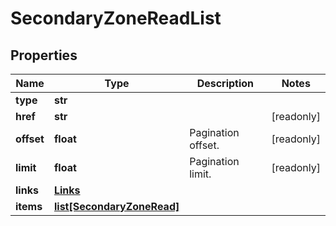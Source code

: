 # SecondaryZoneReadList

## Properties
| Name | Type | Description | Notes |
| ------------ | ------------- | ------------- | ------------- |
| **type** | **str** |  |  |
| **href** | **str** |  | [readonly]  |
| **offset** | **float** | Pagination offset. | [readonly]  |
| **limit** | **float** | Pagination limit. | [readonly]  |
| **links** | [**Links**](Links.md) |  |  |
| **items** | [**list[SecondaryZoneRead]**](SecondaryZoneRead.md) |  |  |


